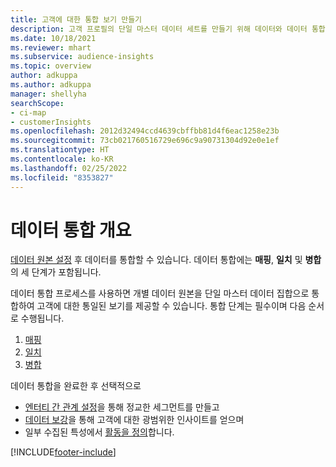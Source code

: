 ```yaml
---
title: 고객에 대한 통합 보기 만들기
description: 고객 프로필의 단일 마스터 데이터 세트를 만들기 위해 데이터와 데이터 통합 프로세스를 진행합니다.
ms.date: 10/18/2021
ms.reviewer: mhart
ms.subservice: audience-insights
ms.topic: overview
author: adkuppa
ms.author: adkuppa
manager: shellyha
searchScope:
- ci-map
- customerInsights
ms.openlocfilehash: 2012d32494ccd4639cbffbb81d4f6eac1258e23b
ms.sourcegitcommit: 73cb021760516729e696c9a90731304d92e0e1ef
ms.translationtype: HT
ms.contentlocale: ko-KR
ms.lasthandoff: 02/25/2022
ms.locfileid: "8353827"
---
```

# <a name="data-unification-overview"></a>데이터 통합 개요

[데이터 원본 설정](data-sources.md) 후 데이터를 통합할 수 있습니다. 데이터 통합에는 **매핑**, **일치** 및 **병합** 의 세 단계가 포함됩니다.

데이터 통합 프로세스를 사용하면 개별 데이터 원본을 단일 마스터 데이터 집합으로 통합하여 고객에 대한 통일된 보기를 제공할 수 있습니다. 통합 단계는 필수이며 다음 순서로 수행됩니다.

1. [매핑](map-entities.md)
2. [일치](match-entities.md)
3. [병합](merge-entities.md)

데이터 통합을 완료한 후 선택적으로

- [엔터티 간 관계 설정](relationships.md)을 통해 정교한 세그먼트를 만들고
- [데이터 보강](enrichment-hub.md)을 통해 고객에 대한 광범위한 인사이트를 얻으며
- 일부 수집된 특성에서 [활동을 정의](activities.md)합니다.


[!INCLUDE[footer-include](../includes/footer-banner.md)]
